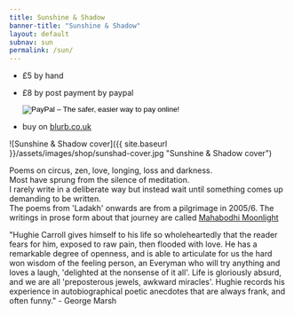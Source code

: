 ```yaml
---
title: Sunshine & Shadow
banner-title: "Sunshine & Shadow" 
layout: default
subnav: sun
permalink: /sun/
---
```


- &pound;5 by hand
- &pound;8 by post payment by paypal 
    <form action="https://www.paypal.com/cgi-bin/webscr" method="post" target="_top">
    <input type="hidden" name="cmd" value="_s-xclick">
    <input type="hidden" name="hosted_button_id" value="7QV7W7X7EL9RJ">
    <input type="image" src="https://www.paypalobjects.com/en_GB/i/btn/btn_buynow_SM.gif" border="0" name="submit" alt="PayPal – The safer, easier way to pay online!">
    </form>

- buy on [blurb.co.uk](https://www.blurb.co.uk/b/10258007-sunshine-and-shadow)

![Sunshine & Shadow cover]({{ site.baseurl }}/assets/images/shop/sunshad-cover.jpg "Sunshine & Shadow cover")


Poems on circus, zen, love, longing, loss and darkness.  
Most have sprung from the silence of meditation.  
I rarely write in a deliberate way but instead wait until something comes up demanding to be written.  
The poems from 'Ladakh' onwards are from a pilgrimage in 2005/6. The writings in prose form about that journey are called [Mahabodhi Moonlight](/pages/prose/mahabodhi-moonlight.html)


"Hughie Carroll gives himself to his life so wholeheartedly that the reader fears for him, exposed to raw pain, then flooded with love. He has a remarkable degree of openness, and is able to articulate for us the hard won wisdom of the feeling person, an Everyman who will try anything and loves a laugh, 'delighted at the nonsense of it all'. Life is gloriously absurd, and we are all 'preposterous jewels, awkward miracles'.  Hughie records his experience in autobiographical poetic anecdotes that are always frank, and often funny." - George Marsh
